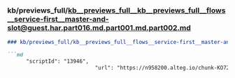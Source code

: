 ### kb/previews_full/kb__previews_full__kb__previews_full__flows__service-first__master-and-slot@guest.har.part016.md.part001.md.part002.md

```md
### kb/previews_full/kb__previews_full__flows__service-first__master-and-slot@guest.har.part016.md.part001.md (part 002)

```md
      "scriptId": "13946",
                            "url": "https://n958200.alteg.io/chunk-KO72
```

```

```

